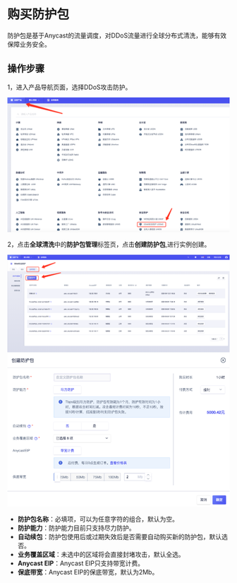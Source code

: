 

# 购买防护包
防护包是基于Anycast的流量调度，对DDoS流量进行全球分布式清洗，能够有效保障业务安全。

## 操作步骤
1，进入产品导航页面，选择DDoS攻击防护。

![image](/images/uanycastclean/pkg0.png)

2，点击**全球清洗**中的**防护包管理**标签页，点击**创建防护包**,进行实例创建。

![image](/images/uanycastclean/pkg1.png)
![image](/images/uanycastclean/pkg1_1.png)

- **防护包名称**：必填项，可以为任意字符的组合，默认为空。
- **防护能力**：防护能力目前只支持尽力防护。
- **自动续包**：防护包使用后或过期失效后是否需要自动购买新的防护包，默认选否。
- **业务覆盖区域**：未选中的区域将会直接封堵攻击，默认全选。
- **Anycast EIP**：Anycast EIP只支持带宽计费。
- **保底带宽**：Anycast EIP的保底带宽，默认为2Mb。
